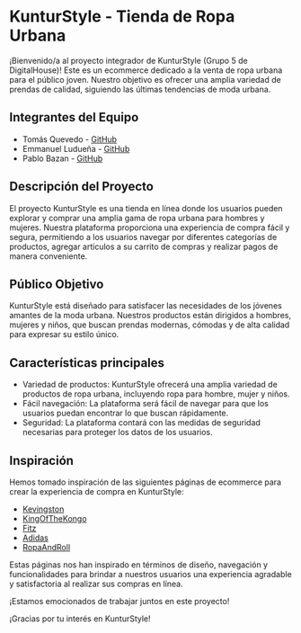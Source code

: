 # KunturStyle - Tienda de Ropa Urbana

¡Bienvenido/a al proyecto integrador de KunturStyle (Grupo 5 de DigitalHouse)! Este es un ecommerce dedicado a la venta de ropa urbana para el público joven. Nuestro objetivo es ofrecer una amplia variedad de prendas de calidad, siguiendo las últimas tendencias de moda urbana.

## Integrantes del Equipo

- Tomás Quevedo - [GitHub](https://github.com/DovekART)
- Emmanuel Ludueña - [GitHub](https://github.com/emmaludue22)
- Pablo Bazan - [GitHub](https://github.com/)

## Descripción del Proyecto

El proyecto KunturStyle es una tienda en línea donde los usuarios pueden explorar y comprar una amplia gama de ropa urbana para hombres y mujeres. Nuestra plataforma proporciona una experiencia de compra fácil y segura, permitiendo a los usuarios navegar por diferentes categorías de productos, agregar artículos a su carrito de compras y realizar pagos de manera conveniente.

## Público Objetivo

KunturStyle está diseñado para satisfacer las necesidades de los jóvenes amantes de la moda urbana. Nuestros productos están dirigidos a hombres, mujeres y niños, que buscan prendas modernas, cómodas y de alta calidad para expresar su estilo único.

## Características principales

- Variedad de productos: KunturStyle ofrecerá una amplia variedad de productos de ropa urbana, incluyendo ropa para hombre, mujer y niños.
- Fácil navegación: La plataforma será fácil de navegar para que los usuarios puedan encontrar lo que buscan rápidamente.
- Seguridad: La plataforma contará con las medidas de seguridad necesarias para proteger los datos de los usuarios.

## Inspiración

Hemos tomado inspiración de las siguientes páginas de ecommerce para crear la experiencia de compra en KunturStyle:

- [Kevingston](https://www.kevingston.com/)
- [KingOfTheKongo](https://www.kingofthekongo.com.ar/)
- [Fitz](https://www.fitz.com.ar/)
- [Adidas](https://www.adidas.com.ar/)
- [RopaAndRoll](https://www.ropaandroll.com/)

Estas páginas nos han inspirado en términos de diseño, navegación y funcionalidades para brindar a nuestros usuarios una experiencia agradable y satisfactoria al realizar sus compras en línea.

¡Estamos emocionados de trabajar juntos en este proyecto!

¡Gracias por tu interés en KunturStyle!